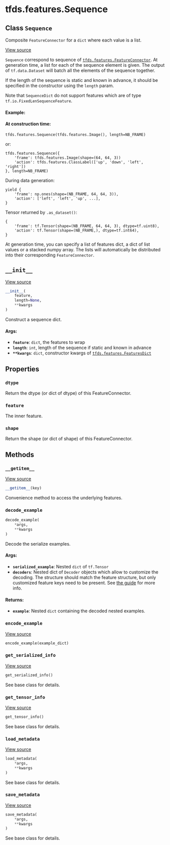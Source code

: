<div itemscope itemtype="http://developers.google.com/ReferenceObject">
<meta itemprop="name" content="tfds.features.Sequence" />
<meta itemprop="path" content="Stable" />
<meta itemprop="property" content="dtype"/>
<meta itemprop="property" content="feature"/>
<meta itemprop="property" content="shape"/>
<meta itemprop="property" content="__getitem__"/>
<meta itemprop="property" content="__init__"/>
<meta itemprop="property" content="decode_example"/>
<meta itemprop="property" content="encode_example"/>
<meta itemprop="property" content="get_serialized_info"/>
<meta itemprop="property" content="get_tensor_info"/>
<meta itemprop="property" content="load_metadata"/>
<meta itemprop="property" content="save_metadata"/>
</div>

# tfds.features.Sequence

## Class `Sequence`

Composite `FeatureConnector` for a `dict` where each value is a list.

<a target="_blank" href="https://github.com/tensorflow/datasets/tree/master/tensorflow_datasets/core/features/sequence_feature.py">View
source</a>

<!-- Placeholder for "Used in" -->

`Sequence` correspond to sequence of
<a href="../../tfds/features/FeatureConnector.md"><code>tfds.features.FeatureConnector</code></a>.
At generation time, a list for each of the sequence element is given. The output
of `tf.data.Dataset` will batch all the elements of the sequence together.

If the length of the sequence is static and known in advance, it should be
specified in the constructor using the `length` param.

Note that `SequenceDict` do not support features which are of type
`tf.io.FixedLenSequenceFeature`.

#### Example:

#### At construction time:

```
tfds.features.Sequence(tfds.features.Image(), length=NB_FRAME)
```

or:

```
tfds.features.Sequence({
    'frame': tfds.features.Image(shape=(64, 64, 3))
    'action': tfds.features.ClassLabel(['up', 'down', 'left', 'right'])
}, length=NB_FRAME)
```

During data generation:

```
yield {
    'frame': np.ones(shape=(NB_FRAME, 64, 64, 3)),
    'action': ['left', 'left', 'up', ...],
}
```

Tensor returned by `.as_dataset()`:

```
{
    'frame': tf.Tensor(shape=(NB_FRAME, 64, 64, 3), dtype=tf.uint8),
    'action': tf.Tensor(shape=(NB_FRAME,), dtype=tf.int64),
}
```

At generation time, you can specify a list of features dict, a dict of list
values or a stacked numpy array. The lists will automatically be distributed
into their corresponding `FeatureConnector`.

<h2 id="__init__"><code>__init__</code></h2>

<a target="_blank" href="https://github.com/tensorflow/datasets/tree/master/tensorflow_datasets/core/features/sequence_feature.py">View
source</a>

```python
__init__(
    feature,
    length=None,
    **kwargs
)
```

Construct a sequence dict.

#### Args:

*   <b>`feature`</b>: `dict`, the features to wrap
*   <b>`length`</b>: `int`, length of the sequence if static and known in
    advance
*   <b>`**kwargs`</b>: `dict`, constructor kwargs of
    <a href="../../tfds/features/FeaturesDict.md"><code>tfds.features.FeaturesDict</code></a>

## Properties

<h3 id="dtype"><code>dtype</code></h3>

Return the dtype (or dict of dtype) of this FeatureConnector.

<h3 id="feature"><code>feature</code></h3>

The inner feature.

<h3 id="shape"><code>shape</code></h3>

Return the shape (or dict of shape) of this FeatureConnector.

## Methods

<h3 id="__getitem__"><code>__getitem__</code></h3>

<a target="_blank" href="https://github.com/tensorflow/datasets/tree/master/tensorflow_datasets/core/features/sequence_feature.py">View
source</a>

```python
__getitem__(key)
```

Convenience method to access the underlying features.

<h3 id="decode_example"><code>decode_example</code></h3>

```python
decode_example(
    *args,
    **kwargs
)
```

Decode the serialize examples.

#### Args:

*   <b>`serialized_example`</b>: Nested `dict` of `tf.Tensor`
*   <b>`decoders`</b>: Nested dict of `Decoder` objects which allow to customize
    the decoding. The structure should match the feature structure, but only
    customized feature keys need to be present. See
    [the guide](https://github.com/tensorflow/datasets/tree/master/docs/decode.md)
    for more info.

#### Returns:

*   <b>`example`</b>: Nested `dict` containing the decoded nested examples.

<h3 id="encode_example"><code>encode_example</code></h3>

<a target="_blank" href="https://github.com/tensorflow/datasets/tree/master/tensorflow_datasets/core/features/sequence_feature.py">View
source</a>

```python
encode_example(example_dict)
```

<h3 id="get_serialized_info"><code>get_serialized_info</code></h3>

<a target="_blank" href="https://github.com/tensorflow/datasets/tree/master/tensorflow_datasets/core/features/sequence_feature.py">View
source</a>

``` python
get_serialized_info()
```

See base class for details.

<h3 id="get_tensor_info"><code>get_tensor_info</code></h3>

<a target="_blank" href="https://github.com/tensorflow/datasets/tree/master/tensorflow_datasets/core/features/sequence_feature.py">View
source</a>

``` python
get_tensor_info()
```

See base class for details.

<h3 id="load_metadata"><code>load_metadata</code></h3>

<a target="_blank" href="https://github.com/tensorflow/datasets/tree/master/tensorflow_datasets/core/features/sequence_feature.py">View
source</a>

```python
load_metadata(
    *args,
    **kwargs
)
```

See base class for details.

<h3 id="save_metadata"><code>save_metadata</code></h3>

<a target="_blank" href="https://github.com/tensorflow/datasets/tree/master/tensorflow_datasets/core/features/sequence_feature.py">View
source</a>

```python
save_metadata(
    *args,
    **kwargs
)
```

See base class for details.
